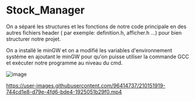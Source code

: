 # Stock_Manager
On a séparé les structures et les fonctions de notre code principale en des autres fichiers header ( par exemple: definition.h, afficher.h ...) pour bien structurer notre projet.



On a installé le minGW et on a modifié les variables d'environnement systéme en ajoutant le minGW pour qu'on puisse utiliser la commande GCC et exécuter notre programme au niveau du cmd.


![image](https://user-images.githubusercontent.com/96414737/210132721-ce95c1bc-1cfc-4c63-b520-1b598b8bf5be.png)


https://user-images.githubusercontent.com/96414737/210151919-744cd1e8-d79e-4fd6-bde4-1925051b29f0.mp4

